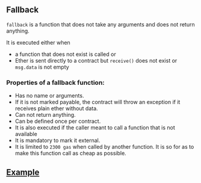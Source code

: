 ## Fallback
`fallback` is a function that does not take any arguments and does not return anything.

It is executed either when

- a function that does not exist is called or
- Ether is sent directly to a contract but `receive()` does not exist or `msg.data` is not empty

<h3>Properties of a fallback function:</h3>

- Has no name or arguments.
- If it is not marked payable, the contract will throw an exception if it receives plain ether without data.
- Can not return anything.
- Can be defined once per contract.
- It is also executed if the caller meant to call a function that is not available
- It is mandatory to mark it external.
- It is limited to `2300 gas` when called by another function. It is so for as to make this function call as cheap as possible.

## [Example](https://github.com/0xYujan/Solidity/blob/ba951bc21b3b6cfc4c6a18c978191820273187cc/Fallback/Example.sol)

